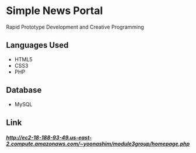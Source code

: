 # Simple News Portal
Rapid Prototype Development and Creative Programming

## Languages Used
- HTML5
- CSS3
- PHP

## Database
- MySQL

## Link
##### http://ec2-18-188-93-49.us-east-2.compute.amazonaws.com/~yoonashim/module3group/homepage.php
